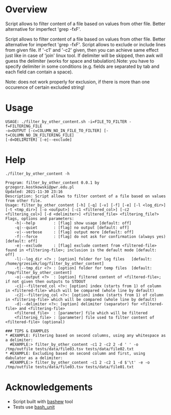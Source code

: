# Overview
Script allows to filter content of a file based on values from other file.
Better alternative for imperfect 'grep -fxF'.

Script allows to filter content of a file based on values from other file.
Better alternative for imperfect 'grep -fxF'. Script allows to exclude or include
lines from given file. If '-c1' and '-c2' given, then you can achieve same effect
just like in case of 'join' linux tool. If delimiter will be skipped, then awk
will guess the delimiter (works for space and tabulation).Note: you have to specify
delimiter in some conditions (e.g. fields are separated by tab and each field can
contain a space).

Note: does not work properly for exclusion, if there is more than one occurence
of certain excluded string!

# Usage
```
USAGE: ./filter_by_other_content.sh -i=FILE_TO_FILTER -f=FILTERING_FILE
-o=OUTPUT [-c=COLUMN_NO_IN_FILE_TO_FILTER] [-t=COLUMN_NO_IN_FILTERING_FILE]
[-d=DELIMITER] [-e|--exclude]
```

# Help
```
./filter_by_other_content -h
```

```
Program: filter_by_other_content 0.0.1 by grzegorz.kostkowski@pwr.edu.pl
Updated: 2021-11-30 23:16
Description: Script allows to filter content of a file based on values from other file.
Usage: filter_by_other_content [-h] [-q] [-v] [-f] [-e] [-l <log_dir>] [-t <tmp_dir>] [-o <output>] [-c1 <filtered_col>] [-c2 <filtering_col>] [-d <delimiter>] <filtered_file> <filtering_file?>
Flags, options and parameters:
    -h|--help        : [flag] show usage [default: off]
    -q|--quiet       : [flag] no output [default: off]
    -v|--verbose     : [flag] output more [default: off]
    -f|--force       : [flag] do not ask for confirmation (always yes) [default: off]
    -e|--exclude     : [flag] exclude content from <filtered-file> found in <filtering-file>; inclusion is the default mode [default: off]
    -l|--log_dir <?> : [option] folder for log files   [default: /home/grzesiek/log/filter_by_other_content]
    -t|--tmp_dir <?> : [option] folder for temp files  [default: /tmp/filter_by_other_content]
    -o|--output <?>  : [option] filtered content of <filtered-file>; if not given then outputs to STDOUT
    -c1|--filtered_col <?>: [option] index (starts from 1) of column in <filtered-file> which will be compared (whole line by default)
    -c2|--filtering_col <?>: [option] index (starts from 1) of column in <filtering-file> which will be compared (whole line by default)
    -d|--delimiter <?>: [option] delimiter (separator) for <filtered-file> and <filtering-file>
    <filtered_file>  : [parameter] file which will be filtered
    <filtering_file> : [parameter] file used to filter content of <filtered-file> (optional)

### TIPS & EXAMPLES
* #EXAMPLE: Filtering based on second columns, using any whitespace as a delimiter:
  #EXAMPLE:> filter_by_other_content -c1 2 -c2 2 -d ' ' -o /tmp/outfile tests/data/file03.tsv tests/data/file02.txt
* #EXAMPLE: Excluding based on second column and first, using dabulator as a delimiter:
  #EXAMPLE:> filter_by_other_content -c1 2 -c2 1 -d $'\t' -e -o /tmp/outfile tests/data/file03.tsv tests/data/file01.txt
```

# Acknowledgements
- Script built with [bashew](https://github.com/pforret/bashew) tool
- Tests use [bash_unit](https://github.com/pgrange/bash_unit)
